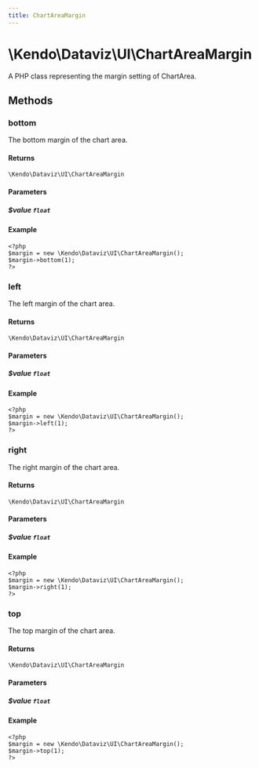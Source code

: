 ```yaml
---
title: ChartAreaMargin
---
```


# \Kendo\Dataviz\UI\ChartAreaMargin

A PHP class representing the margin setting of ChartArea.


## Methods

### bottom
The bottom margin of the chart area.

#### Returns
`\Kendo\Dataviz\UI\ChartAreaMargin`

#### Parameters

##### $value `float`



#### Example 
    <?php
    $margin = new \Kendo\Dataviz\UI\ChartAreaMargin();
    $margin->bottom(1);
    ?>

### left
The left margin of the chart area.

#### Returns
`\Kendo\Dataviz\UI\ChartAreaMargin`

#### Parameters

##### $value `float`



#### Example 
    <?php
    $margin = new \Kendo\Dataviz\UI\ChartAreaMargin();
    $margin->left(1);
    ?>

### right
The right margin of the chart area.

#### Returns
`\Kendo\Dataviz\UI\ChartAreaMargin`

#### Parameters

##### $value `float`



#### Example 
    <?php
    $margin = new \Kendo\Dataviz\UI\ChartAreaMargin();
    $margin->right(1);
    ?>

### top
The top margin of the chart area.

#### Returns
`\Kendo\Dataviz\UI\ChartAreaMargin`

#### Parameters

##### $value `float`



#### Example 
    <?php
    $margin = new \Kendo\Dataviz\UI\ChartAreaMargin();
    $margin->top(1);
    ?>

